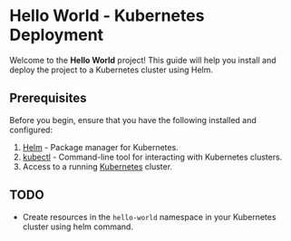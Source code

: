 # Hello World - Kubernetes Deployment

Welcome to the **Hello World** project! This guide will help you install and deploy the project to a Kubernetes cluster using Helm.

## Prerequisites

Before you begin, ensure that you have the following installed and configured:

1. [Helm](https://helm.sh/docs/intro/install/) - Package manager for Kubernetes.
2. [kubectl](https://kubernetes.io/docs/tasks/tools/install-kubectl/) - Command-line tool for interacting with Kubernetes clusters.
3. Access to a running [Kubernetes](https://kubernetes.io/) cluster.

## TODO
- Create resources in the `hello-world` namespace in your Kubernetes cluster using helm command.
